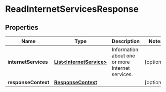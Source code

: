 

# ReadInternetServicesResponse


## Properties

| Name | Type | Description | Notes |
|------------ | ------------- | ------------- | -------------|
|**internetServices** | [**List&lt;InternetService&gt;**](InternetService.md) | Information about one or more Internet services. |  [optional] |
|**responseContext** | [**ResponseContext**](ResponseContext.md) |  |  [optional] |



